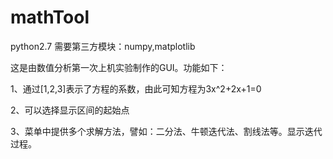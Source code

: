 # mathTool
python2.7   需要第三方模块：numpy,matplotlib

这是由数值分析第一次上机实验制作的GUI。功能如下：

1、通过[1,2,3]表示了方程的系数，由此可知方程为3x^2+2x+1=0

2、可以选择显示区间的起始点

3、菜单中提供多个求解方法，譬如：二分法、牛顿迭代法、割线法等。显示迭代过程。
